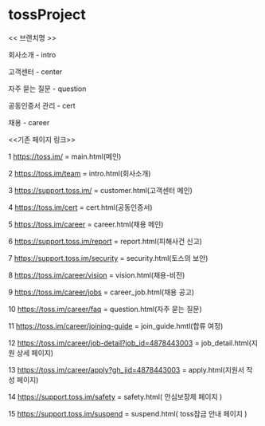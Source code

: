 # tossProject

<< 브랜치명 >>

회사소개 - intro

고객센터 - center

자주 묻는 질문 - question

공동인증서 관리 - cert

채용 - career


<<기존 페이지 링크>>

1  https://toss.im/
= main.html(메인)

2  https://toss.im/team
= intro.html(회사소개)

3  https://support.toss.im/
= customer.html(고객센터 메인)

4  https://toss.im/cert
= cert.html(공동인증서)

5  https://toss.im/career
= career.html(채용 메인)

6  https://support.toss.im/report
= report.html(피해사건 신고)

7  https://support.toss.im/security
= security.html(토스의 보안)

8  https://toss.im/career/vision
= vision.html(채용-비전)

9  https://toss.im/career/jobs
= career_job.html(채용 공고)

10  https://toss.im/career/faq
= question.html(자주 묻는 질문)

11  https://toss.im/career/joining-guide
= join_guide.hmtl(합류 여정)

12  https://toss.im/career/job-detail?job_id=4878443003
= job_detail.html(지원 상세 페이지)

13  https://toss.im/career/apply?gh_jid=4878443003
= apply.html(지원서 작성 페이지)

14 https://support.toss.im/safety
= safety.html( 안심보장제 페이지 )

15 https://support.toss.im/suspend
= suspend.html( toss잠금 안내 페이지 )
